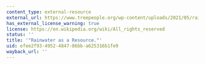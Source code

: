 ```yaml
---
content_type: external-resource
external_url: https://www.treepeople.org/wp-content/uploads/2021/05/rainwater-as-a-resource.pdf
has_external_license_warning: true
license: https://en.wikipedia.org/wiki/All_rights_reserved
status: ''
title: '"Rainwater as a Resource."'
uid: efee2f93-4952-4847-86bb-a625316b1fe9
wayback_url: ''
---
```

